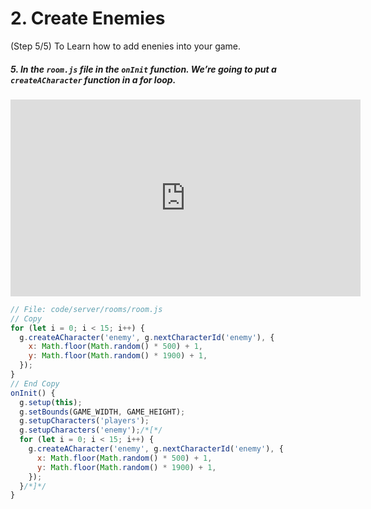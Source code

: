 # 2. Create Enemies

(Step 5/5) To Learn how to add enenies into your game.

##### 5. In the `room.js` _file_ in the `onInit` _function_. We’re going to put a `createACharacter` function in a for loop.

<iframe width="560" height="315" src="https://www.youtube.com/embed/PE0gKJDuDw0" frameborder="0" allow="accelerometer; autoplay; clipboard-write; encrypted-media; gyroscope; picture-in-picture" allowfullscreen></iframe><br>

```javascript
// File: code/server/rooms/room.js
// Copy
for (let i = 0; i < 15; i++) {
  g.createACharacter('enemy', g.nextCharacterId('enemy'), {
    x: Math.floor(Math.random() * 500) + 1,
    y: Math.floor(Math.random() * 1900) + 1,
  });
}
// End Copy
onInit() {
  g.setup(this);
  g.setBounds(GAME_WIDTH, GAME_HEIGHT);
  g.setupCharacters('players');
  g.setupCharacters('enemy');/*[*/
  for (let i = 0; i < 15; i++) {
    g.createACharacter('enemy', g.nextCharacterId('enemy'), {
      x: Math.floor(Math.random() * 500) + 1,
      y: Math.floor(Math.random() * 1900) + 1,
    });
  }/*]*/
}
```
